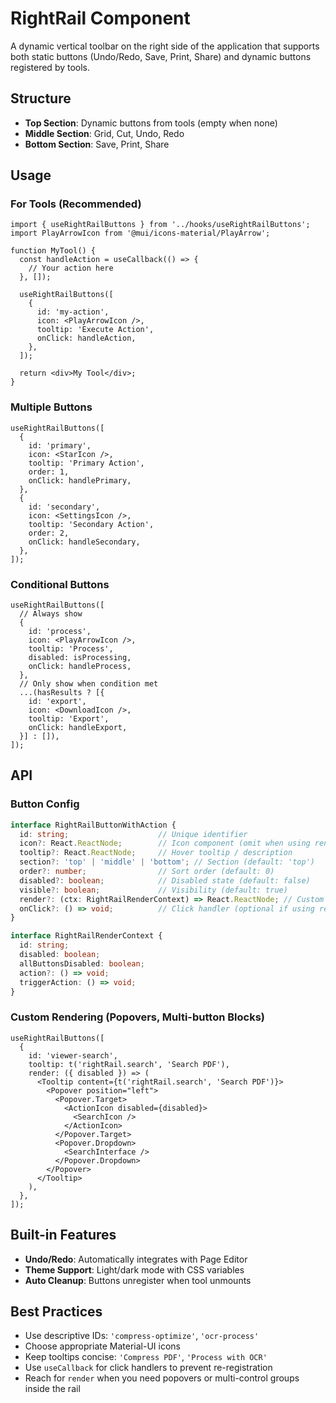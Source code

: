 # RightRail Component

A dynamic vertical toolbar on the right side of the application that supports both static buttons (Undo/Redo, Save, Print, Share) and dynamic buttons registered by tools.

## Structure

- **Top Section**: Dynamic buttons from tools (empty when none)
- **Middle Section**: Grid, Cut, Undo, Redo
- **Bottom Section**: Save, Print, Share

## Usage

### For Tools (Recommended)

```tsx
import { useRightRailButtons } from '../hooks/useRightRailButtons';
import PlayArrowIcon from '@mui/icons-material/PlayArrow';

function MyTool() {
  const handleAction = useCallback(() => {
    // Your action here
  }, []);

  useRightRailButtons([
    {
      id: 'my-action',
      icon: <PlayArrowIcon />,
      tooltip: 'Execute Action',
      onClick: handleAction,
    },
  ]);

  return <div>My Tool</div>;
}
```

### Multiple Buttons

```tsx
useRightRailButtons([
  {
    id: 'primary',
    icon: <StarIcon />,
    tooltip: 'Primary Action',
    order: 1,
    onClick: handlePrimary,
  },
  {
    id: 'secondary',
    icon: <SettingsIcon />,
    tooltip: 'Secondary Action',
    order: 2,
    onClick: handleSecondary,
  },
]);
```

### Conditional Buttons

```tsx
useRightRailButtons([
  // Always show
  {
    id: 'process',
    icon: <PlayArrowIcon />,
    tooltip: 'Process',
    disabled: isProcessing,
    onClick: handleProcess,
  },
  // Only show when condition met
  ...(hasResults ? [{
    id: 'export',
    icon: <DownloadIcon />,
    tooltip: 'Export',
    onClick: handleExport,
  }] : []),
]);
```

## API

### Button Config

```typescript
interface RightRailButtonWithAction {
  id: string;                    // Unique identifier
  icon?: React.ReactNode;        // Icon component (omit when using render)
  tooltip?: React.ReactNode;     // Hover tooltip / description
  section?: 'top' | 'middle' | 'bottom'; // Section (default: 'top')
  order?: number;                // Sort order (default: 0)
  disabled?: boolean;            // Disabled state (default: false)
  visible?: boolean;             // Visibility (default: true)
  render?: (ctx: RightRailRenderContext) => React.ReactNode; // Custom renderer
  onClick?: () => void;          // Click handler (optional if using render)
}

interface RightRailRenderContext {
  id: string;
  disabled: boolean;
  allButtonsDisabled: boolean;
  action?: () => void;
  triggerAction: () => void;
}
```

### Custom Rendering (Popovers, Multi-button Blocks)

```tsx
useRightRailButtons([
  {
    id: 'viewer-search',
    tooltip: t('rightRail.search', 'Search PDF'),
    render: ({ disabled }) => (
      <Tooltip content={t('rightRail.search', 'Search PDF')}>
        <Popover position="left">
          <Popover.Target>
            <ActionIcon disabled={disabled}>
              <SearchIcon />
            </ActionIcon>
          </Popover.Target>
          <Popover.Dropdown>
            <SearchInterface />
          </Popover.Dropdown>
        </Popover>
      </Tooltip>
    ),
  },
]);
```

## Built-in Features

- **Undo/Redo**: Automatically integrates with Page Editor
- **Theme Support**: Light/dark mode with CSS variables
- **Auto Cleanup**: Buttons unregister when tool unmounts

## Best Practices

- Use descriptive IDs: `'compress-optimize'`, `'ocr-process'`
- Choose appropriate Material-UI icons
- Keep tooltips concise: `'Compress PDF'`, `'Process with OCR'`
- Use `useCallback` for click handlers to prevent re-registration
- Reach for `render` when you need popovers or multi-control groups inside the rail
